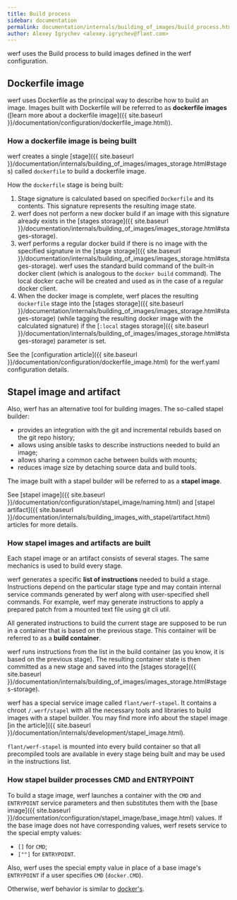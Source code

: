 ```yaml
---
title: Build process
sidebar: documentation
permalink: documentation/internals/building_of_images/build_process.html
author: Alexey Igrychev <alexey.igrychev@flant.com>
---
```


werf uses the Build process to build images defined in the werf configuration.

## Dockerfile image

werf uses Dockerfile as the principal way to describe how to build an image. Images built with Dockerfile will be referred to as **dockerfile images** ([learn more about a dockerfile image]({{ site.baseurl }}/documentation/configuration/dockerfile_image.html)).

### How a dockerfile image is being built

werf creates a single [stage]({{ site.baseurl }}/documentation/internals/building_of_images/images_storage.html#stages) called `dockerfile` to build a dockerfile image.

How the `dockerfile` stage is being built:

 1. Stage signature is calculated based on specified `Dockerfile` and its contents. This signature represents the resulting image state.
 2. werf does not perform a new docker build if an image with this signature already exists in the [stages storage]({{ site.baseurl }}/documentation/internals/building_of_images/images_storage.html#stages-storage).
 3. werf performs a regular docker build if there is no image with the specified signature in the [stage storage]({{ site.baseurl }}/documentation/internals/building_of_images/images_storage.html#stages-storage). werf uses the standard build command of the built-in docker client (which is analogous to the `docker build` command). The local docker cache will be created and used as in the case of a regular docker client.
 4. When the docker image is complete, werf places the resulting `dockerfile` stage into the [stages storage]({{ site.baseurl }}/documentation/internals/building_of_images/images_storage.html#stages-storage) (while tagging the resulting docker image with the calculated signature) if the [`:local` stages storage]({{ site.baseurl }}/documentation/internals/building_of_images/images_storage.html#stages-storage) parameter is set.

See the [configuration article]({{ site.baseurl }}/documentation/configuration/dockerfile_image.html) for the werf.yaml configuration details.

## Stapel image and artifact

Also, werf has an alternative tool for building images. The so-called stapel builder:

 * provides an integration with the git and incremental rebuilds based on the git repo history;
 * allows using ansible tasks to describe instructions needed to build an image;
 * allows sharing a common cache between builds with mounts;
 * reduces image size by detaching source data and build tools.

The image built with a stapel builder will be referred to as a **stapel image**.

See [stapel image]({{ site.baseurl }}/documentation/configuration/stapel_image/naming.html) and [stapel artifact]({{ site.baseurl }}/documentation/internals/building_images_with_stapel/artifact.html) articles for more details.

### How stapel images and artifacts are built

Each stapel image or an artifact consists of several stages. The same mechanics is used to build every stage.

werf generates a specific **list of instructions** needed to build a stage. Instructions depend on the particular stage type and may contain internal service commands generated by werf along with user-specified shell commands. For example, werf may generate instructions to apply a prepared patch from a mounted text file using git cli util.

All generated instructions to build the current stage are supposed to be run in a container that is based on the previous stage. This container will be referred to as a **build container**.

werf runs instructions from the list in the build container (as you know, it is based on the previous stage). The resulting container state is then committed as a new stage and saved into the [stages storage]({{ site.baseurl }}/documentation/internals/building_of_images/images_storage.html#stages-storage).

werf has a special service image called `flant/werf-stapel`. It contains a chroot `/.werf/stapel` with all the necessary tools and libraries to build images with a stapel builder. You may find more info about the stapel image [in the article]({{ site.baseurl }}/documentation/internals/development/stapel_image.html).

`flant/werf-stapel` is mounted into every build container so that all precompiled tools are available in every stage being built and may be used in the instructions list.

### How stapel builder processes CMD and ENTRYPOINT

To build a stage image, werf launches a container with the `CMD` and `ENTRYPOINT` service parameters and then substitutes them with the [base image]({{ site.baseurl }}/documentation/configuration/stapel_image/base_image.html) values. If the base image does not have corresponding values, werf resets service to the special empty values:
* `[]` for `CMD`;
* `[""]` for `ENTRYPOINT`.

Also, werf uses the special empty value in place of a base image's `ENTRYPOINT` if a user specifies `CMD` (`docker.CMD`).

Otherwise, werf behavior is similar to [docker's](https://docs.docker.com/engine/reference/builder/#understand-how-cmd-and-entrypoint-interact).
